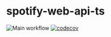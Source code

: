 # spotify-web-api-ts

![Main workflow](https://github.com/adamgrieger/spotify-web-api-ts/workflows/Main%20workflow/badge.svg)
[![codecov](https://codecov.io/gh/adamgrieger/spotify-web-api-ts/branch/master/graph/badge.svg)](https://codecov.io/gh/adamgrieger/spotify-web-api-ts)
